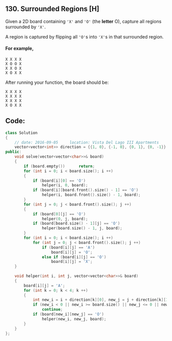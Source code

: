 ## 130. Surrounded Regions [H]
Given a 2D board containing `'X'` and `'O'` (the **letter** O), capture all regions surrounded by `'X'`.

A region is captured by flipping all `'O'`s into `'X'`s in that surrounded region.

#### For example,
```
X X X X
X O O X
X X O X
X O X X
```
After running your function, the board should be:
```
X X X X
X X X X
X X X X
X O X X
```
## Code:
```c++
class Solution 
{
    // date: 2016-09-05     location: Vista Del Lago III Apartments
    vector<vector<int>> direction = {{1, 0}, {-1, 0}, {0, 1}, {0, -1}};
public:
    void solve(vector<vector<char>>& board) 
    {
        if (board.empty())      return;
        for (int i = 0; i < board.size(); i ++)
        {
            if (board[i][0] == 'O')
                helper(i, 0, board);
            if (board[i][board.front().size() - 1] == 'O')
                helper(i, board.front().size() - 1, board);
        }
        for (int j = 0; j < board.front().size(); j ++)
        {
            if (board[0][j] == 'O')
                helper(0, j, board);            
            if (board[board.size() - 1][j] == 'O')
                helper(board.size() - 1, j, board);
        }
        for (int i = 0; i < board.size(); i ++)
            for (int j = 0; j < board.front().size(); j ++)
                if (board[i][j] == 'A')
                    board[i][j] = 'O';
                else if (board[i][j] == 'O')
                    board[i][j] = 'X';
    }
    
    void helper(int i, int j, vector<vector<char>>& board)
    {
        board[i][j] = 'A';
        for (int k = 0; k < 4; k ++)
        {
            int new_i = i + direction[k][0], new_j = j + direction[k][1];
            if (new_i < 0 || new_i >= board.size() || new_j <= 0 || new_j >= board.front().size())
                continue;
            if (board[new_i][new_j] == 'O')
                helper(new_i, new_j, board);
        }
    }
};
```
